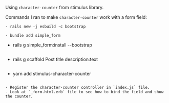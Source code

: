 Using `character-counter` from stimulus library.

Commands I ran to make `character-counter` work with a form field:

```
- rails new -j esbuild -c bootstrap
```

```
- bundle add simple_form
```

- rails g simple_form:install --bootstrap

```

```

- rails g scaffold Post title description:text

```

```

- yarn add stimulus-character-counter

```

- Register the character-counter controller in `index.js` file.
- Look at `_form.html.erb` file to see how to bind the field and show the counter.
```
